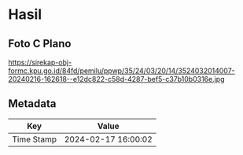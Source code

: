 # Hasil

## Foto C Plano

https://sirekap-obj-formc.kpu.go.id/84fd/pemilu/ppwp/35/24/03/20/14/3524032014007-20240216-162618--e12dc822-c58d-4287-bef5-c37b10b0316e.jpg


## Metadata

| Key        | Value               |
| ---------- | ------------------- |
| Time Stamp | 2024-02-17 16:00:02 |



